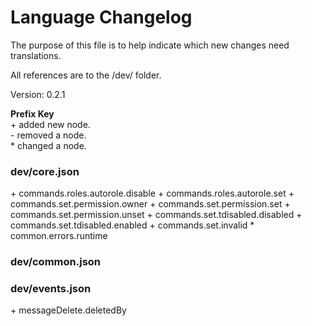 # Language Changelog

The purpose of this file is to help indicate which new changes need translations.

All references are to the /dev/ folder.

Version: 0.2.1

**Prefix Key**  
\+ added new node.  
\- removed a node.   
\* changed a node.

### dev/core.json

\+ commands.roles.autorole.disable
\+ commands.roles.autorole.set
\+ commands.set.permission.owner
\+ commands.set.permission.set
\+ commands.set.permission.unset
\+ commands.set.tdisabled.disabled
\+ commands.set.tdisabled.enabled
\+ commands.set.invalid
\* common.errors.runtime

### dev/common.json



### dev/events.json

\+ messageDelete.deletedBy

